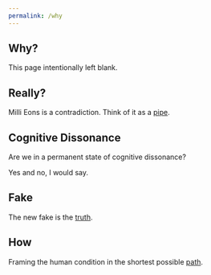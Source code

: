 ```yaml
---
permalink: /why
---
```


## Why?

This page intentionally left blank.

## Really?

Milli Eons is a contradiction. Think of it as a [pipe](https://en.wikipedia.org/wiki/The_Treachery_of_Images).

## Cognitive Dissonance

Are we in a permanent state of cognitive dissonance?

Yes and no, I would say.

## Fake

The new fake is the [truth](/truth).

## How

Framing the human condition in the shortest possible [path](/n/paths).

